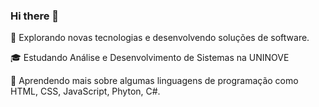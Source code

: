 ### Hi there 👋


<P>🤔   Explorando novas tecnologias e desenvolvendo soluções de software.
<P>🎓   Estudando Análise e Desenvolvimento de Sistemas na UNINOVE
<P>🌱   Aprendendo mais sobre algumas linguagens de programação como HTML, CSS, JavaScript, Phyton, C#.
